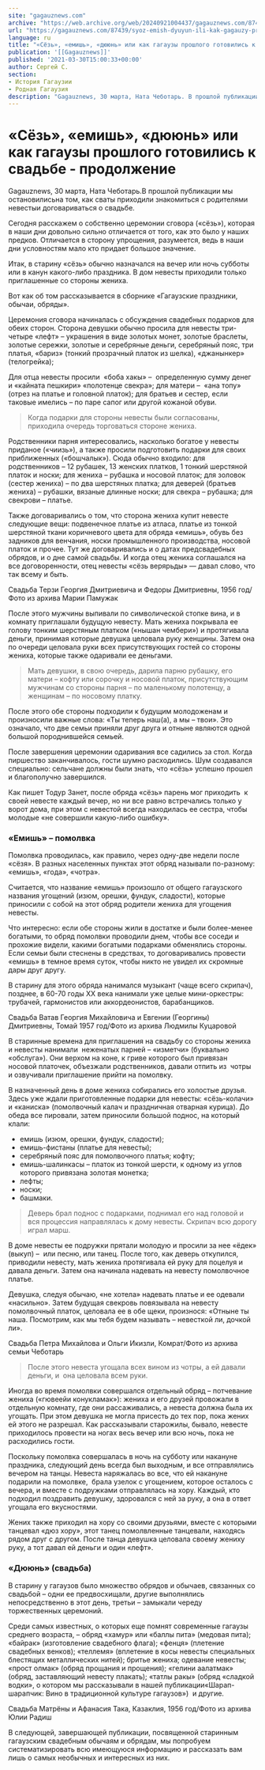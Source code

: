 ```yaml
---
site: "gagauznews.com"
archive: "https://web.archive.org/web/20240921004437/gagauznews.com/87439/syoz-emish-dyuyun-ili-kak-gagauzy-proshlogo-gotovilis-k-svadbe-prodolzhenie.html"
url: "https://gagauznews.com/87439/syoz-emish-dyuyun-ili-kak-gagauzy-proshlogo-gotovilis-k-svadbe-prodolzhenie.html"
language: ru
title: "«Сёзь», «емишь», «дююнь» или как гагаузы прошлого готовились к свадьбе - продолжение"
publication: '[[Gagauznews]]'
published: '2021-03-30T15:00:33+00:00'
author: Сергей С.
section:
- История Гагаузии
- Родная Гагаузия
description: "Gagauznews, 30 марта, Ната Чеботарь. В прошлой публикации мы остановились на том, как сваты приходили знакомиться с родителями невесты и договариваться о свадьбе. Сегодня расскажем о собственно церемонии сговора («сёзь»), которая в наши дни довольно сильно отличается от того, как это было у наших предков. Отличается в сторону упрощения, разумеется, ведь в наши дни условностям мало кто придает большое значение. Итак, в старину «сёзь» обычно назначался на вечер или ночь субботы или в канун какого-либо праздника. В дом невесты приходили только приглашенные со стороны жениха. Вот как об том рассказывается в сборнике «Гагаузские праздники, обычаи, обряды». Церемония сговора начиналась с […]"
---
```


# «Сёзь», «емишь», «дююнь» или как гагаузы прошлого готовились к свадьбе - продолжение

Gagauznews, 30 марта, Ната Чеботарь.В прошлой публикации мы остановилисьна том, как сваты приходили знакомиться с родителями невестыи договариваться о свадьбе.

Сегодня расскажем о собственно церемонии сговора («сёзь»), которая в наши дни довольно сильно отличается от того, как это было у наших предков. Отличается в сторону упрощения, разумеется, ведь в наши дни условностям мало кто придает большое значение.

Итак, в старину «сёзь» обычно назначался на вечер или ночь субботы или в канун какого-либо праздника. В дом невесты приходили только приглашенные со стороны жениха.

Вот как об том рассказывается в сборнике «Гагаузские праздники, обычаи, обряды».

Церемония сговора начиналась с обсуждения свадебных подарков для обеих сторон. Сторона девушки обычно просила для невесты три-четыре «лефт» – украшения в виде золотых монет, золотые браслеты, золотые сережки, золотые и серебряные деньги, серебряный пояс, три платья, «бариз» (тонкий прозрачный платок из шелка), «джанынкер» (телогрейка);

Для отца невесты просили  «боба хакы» –  определенную сумму денег и «кайната пешкири» «полотенце свекра»; для матери –  «ана топу»  (отрез на платье и головной платок); для братьев и сестер, если таковые имелись – по паре сапог или другой кожаной обуви.

> Когда подарки для стороны невесты были согласованы, приходила очередь торговаться стороне жениха.

Родственники парня интересовались, насколько богатое у невесты приданое («чиизь»), а также просили подготовить подарки для своих приближенных («бошчалык»). Сюда обычно входило: для родственников – 12 рубашек, 13 женских платков, 1 тонкий шерстяной платок и носки; для жениха – рубашка и носовой платок; для золовок (сестер жениха) – по два шерстяных платка; для деверей (братьев жениха) – рубашки, вязаные длинные носки; для свекра – рубашка; для свекрови – платье.

Также договаривались о том, что сторона жениха купит невесте следующие вещи: подвенечное платье из атласа, платье из тонкой шерстяной ткани коричневого цвета для обряда «емишь», обувь без задников для венчания, носки промышленного производства, носовой платок и прочее. Тут же договаривались и о датах предсвадебных обрядов, и о дне самой свадьбы. И когда отец жениха соглашался на все договоренности, отец невесты «сёзь верярьды» — давал слово, что так всему и быть.

Свадьба Терзи Георгия Дмитриевича и Федоры Дмитриевны, 1956 год/Фото из архива Марии Памужак

После этого мужчины выпивали по символической стопке вина, и в комнату приглашали будущую невесту. Мать жениха покрывала ее голову тонким шерстяным платком («нышан чембери») и протягивала деньги, принимая которые девушка целовала руку женщины. Затем она по очереди целовала руки всех присутствующих гостей со стороны жениха, которые также одаривали ее деньгами.

> Мать девушки, в свою очередь, дарила парню рубашку, его матери – кофту или сорочку и носовой платок, присутствующим мужчинам со стороны парня – по маленькому полотенцу, а женщинам – по носовому платку.

После этого обе стороны подходили к будущим молодоженам и произносили важные слова: «Ты теперь наш(а), а мы – твои». Это означало, что две семьи приняли друг друга и отныне являются одной большой породнившейся семьей.

После завершения церемонии одаривания все садились за стол. Когда пиршество заканчивалось, гости шумно расходились. Шум создавался специально: сельчане должны были знать, что «сёзь» успешно прошел и благополучно завершился.

Как пишет Тодур Занет, после обряда «сёзь» парень мог приходить  к своей невесте каждый вечер, но ни все равно встречались только у ворот дома, при этом с невестой всегда находилась ее сестра, чтобы молодые «не совершили какую-либо ошибку».

### «Емишь» – помолвка

Помолвка проводилась, как правило, через одну-две недели после «сёзя». В разных населенных пунктах этот обряд называли по-разному: «емишь», «года», «чотра».

Считается, что название «емишь» произошло от общего гагаузского названия угощений (изюм, орешки, фундук, сладости), которые приносили с собой на этот обряд родители жениха для угощения невесты.

Что интересно: если обе стороны жили в достатке и были более-менее богатыми, то обряд помолвки проводили днем, чтобы все соседи и прохожие видели, какими богатыми подарками обменялись стороны. Если семьи были стеснены в средствах, то договаривались провести «емишь» в темное время суток, чтобы никто не увидел их скромные дары друг другу.

В старину для этого обряда нанимался музыкант (чаще всего скрипач), позднее, в 60-70 годы XX века нанимали уже целые мини-оркестры: трубачей, гармонистов или аккордеонистов, барабанщиков.

Свадьба Ватав Георгия Михайловича и Евгении (Георгины) Дмитриевны, Томай 1957 год/Фото из архива Людмилы Куцаровой

В старинные времена для приглашения на свадьбу со стороны жениха и невесты нанимали  неженатых парней – «изметчи» (буквально «обслуга»). Они верхом на коне, к гриве которого был привязан носовой платочек, объезжали родственников, давали отпить из  чотры и озвучивали приглашение прийти на помолвку.

В назначенный день в доме жениха собирались его холостые друзья. Здесь уже ждали приготовленные подарки для невесты: «сёзь-колачи» и «каниска» (помолвочный калач и праздничная отварная курица). До обеда все пировали, затем приносили большой поднос, на который клали:

- емишь (изюм, орешки, фундук, сладости);
- емишь-фистаны (платье для невесты);
- серебряный пояс для помолвочного платья; кофту;
- емишь-шалинкасы – платок из тонкой шерсти, к одному из углов которого привязана золотая монетка;
- лефты;
- носки;
- башмаки.

> Деверь брал поднос с подарками, поднимал его над головой и вся процессия направлялась к дому невесты. Скрипач всю дорогу играл марш.

В доме невесты ее подружки прятали молодую и просили за нее «ёдек» (выкуп) –  или песню, или танец. После того, как деверь откупился, приводили невесту, мать жениха протягивала ей руку для поцелуя и давала деньги. Затем она начинала надевать на невесту помолвочное платье.

Девушка, следуя обычаю, «не хотела» надевать платье и ее одевали «насильно». Затем будущая свекровь повязывала на невесту помолвочный платок, целовала ее в обе щеки, произнося: «Отныне ты наша. Посмотрим, как мы тебя будем называть – невесткой ли, дочкой ли».

Свадьба Петра Михайлова и Ольги Икизли, Комрат/Фото из архива семьи Чеботарь

> После этого невеста угощала всех вином из чотры, а ей давали деньги, и  она целовала всем руки.

Иногда во время помолвки совершался отдельный обряд – потчевание жениха («гювеейи конукламак»): жениха и его друзей провожали в отдельную комнату, где они рассаживались, а невеста должна была их угощать. При этом девушка не могла присесть до тех пор, пока жених ей этого не разрешал. Как рассказывали старожилы, бывало, невесте приходилось провести на ногах весь вечер или всю ночь, пока не расходились гости.

Поскольку помолвка совершалась в ночь на субботу или накануне праздника, следующий день всегда был выходным, и все отправлялись вечером на танцы. Невеста наряжалась во все, что ей накануне подарили на помолвке,  брала узелок с угощением, которое осталось с вечера, и вместе с подружками отправлялась на хору. Каждый, кто подходил поздравить девушку, здоровался с ней за руку, а она в ответ угощала его вкусностями.

Жених также приходил на хору со своими друзьями, вместе с которыми танцевал «дюз хору», этот танец помолвленные танцевали, находясь рядом друг с другом. После танца девушка целовала своему жениху руку, а тот давал ей деньги и один «лефт».

### «Дююнь» (свадьба)

В старину у гагаузов было множество обрядов и обычаев, связанных со свадьбой – одни ее предвосхищали, другие выполнялись непосредственно в этот день, третьи – замыкали череду торжественных церемоний.

Среди самых известных, о которых еще помнят современные гагаузы среднего возраста, – обряд «хамур» или «баллы пита» (медовая пита); «байрак» (изготовление свадебного флага); «фенця» (плетение свадебных венков); «теллемя» (вплетение в косы невесты специальных блестящих металлических нитей); бритье жениха; одевание невесты; «прост олмак» (обряд прощания и прощения); «гелини аалатмак» (обряд, заставляющий невесту плакать); «татлы ракы» (обряд «сладкой водки», о котором мы рассказывали в нашей публикации«Шарап-шарапчик: Вино в традиционной культуре гагаузов»)  и другие.

Свадьба Матрёны и Афанасия Така, Казаклия, 1956 год/Фото из архива Юлии Радиш

В следующей, завершающей публикации, посвященной старинным гагаузским свадебным обычаям и обрядам, мы попробуем систематизировать всю имеющуюся информацию и рассказать вам лишь о самых необычных и интересных из них.